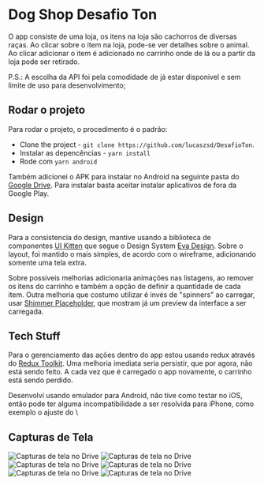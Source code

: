 # Dog Shop Desafio Ton

O app consiste de uma loja, os itens na loja são cachorros de diversas raças. Ao clicar sobre o item na loja, pode-se ver detalhes sobre o animal. Ao clicar adicionar o item é adicionado no carrinho onde de lá ou a partir da loja pode ser retirado. 

P.S.: A escolha da API foi pela comodidade de já estar disponivel e sem limite de uso para desenvolvimento;
 
## Rodar o projeto

Para rodar o projeto, o procedimento é o padrão: 
- Clone the project - `git clone https://github.com/lucaszsd/DesafioTon`.  
- Instalar as depencências - `yarn install`
- Rode com `yarn android`
 
 Também adicionei o APK para instalar no Android na seguinte pasta do [Google Drive](https://drive.google.com/drive/u/6/folders/1o5Bb02snnv5YAleNEc3n0sIMB8DfAEc9). Para instalar basta aceitar instalar aplicativos de fora da Google Play.
 
## Design

Para a consistencia do design, mantive usando a biblioteca de componentes [UI Kitten](https://akveo.github.io/react-native-ui-kitten/) que segue o Design System [Eva Design](https://eva.design/). Sobre o layout, foi mantido o mais simples, de acordo com o wireframe, adicionando somente uma tela extra.

Sobre possiveis melhorias adicionaria animações nas listagens, ao remover os itens do carrinho e também a opção de definir a quantidade de cada item. Outra melhoria que costumo utilizar é invés de "spinners" ao carregar, usar [Shimmer Placeholder](https://github.com/tomzaku/react-native-shimmer-placeholder), que mostram já um preview da interface a ser carregada.
   


## Tech Stuff

Para o gerenciamento das ações dentro do app estou usando redux através do [Redux Toolkit](https://redux-toolkit.js.org/). Uma melhoria imediata seria persistir, que por agora, não está sendo feito. A cada vez que é carregado o app novamente, o carrinho está sendo perdido.

Desenvolvi usando emulador para Android, não tive como testar no iOS, então pode ter alguma incompatibilidade a ser resolvida para iPhone, como exemplo o ajuste do \

## Capturas de Tela

![Capturas de tela no Drive](https://github.com/lucaszsd/DesafioTon/blob/main/screenshots/Screenshot_1641848642.png)
![Capturas de tela no Drive](https://github.com/lucaszsd/DesafioTon/blob/main/screenshots/Screenshot_1641848647.png)
![Capturas de tela no Drive](https://github.com/lucaszsd/DesafioTon/blob/main/screenshots/Screenshot_1641848661.png)
![Capturas de tela no Drive](https://github.com/lucaszsd/DesafioTon/blob/main/screenshots/Screenshot_1641848667.png)
![Capturas de tela no Drive](https://github.com/lucaszsd/DesafioTon/blob/main/screenshots/Screenshot_1641848672.png)
![Capturas de tela no Drive](https://github.com/lucaszsd/DesafioTon/blob/main/screenshots/Screenshot_1641849758.png)
 
 

